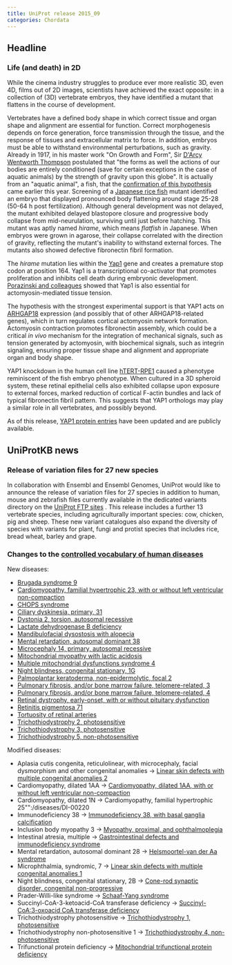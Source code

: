 ```yaml
---
title: UniProt release 2015_09
categories: Chordata
---
```


## Headline

### Life (and death) in 2D

While the cinema industry struggles to produce ever more realistic 3D, even 4D, films out of 2D images, scientists have achieved the exact opposite: in a collection of (3D) vertebrate embryos, they have identified a mutant that flattens in the course of development.

Vertebrates have a defined body shape in which correct tissue and organ shape and alignment are essential for function. Correct morphogenesis depends on force generation, force transmission through the tissue, and the response of tissues and extracellular matrix to force. In addition, embryos must be able to withstand environmental perturbations, such as gravity. Already in 1917, in his master work "On Growth and Form", Sir [D'Arcy Wentworth Thompson](https://en.wikipedia.org/wiki/D%27Arcy%5FWentworth%5FThompson) postulated that "the forms as well the actions of our bodies are entirely conditioned (save for certain exceptions in the case of aquatic animals) by the strength of gravity upon this globe". It is actually from an "aquatic animal", a fish, that the [confirmation of this hypothesis](http://www.ncbi.nlm.nih.gov/pubmed/25778702) came earlier this year. Screening of a [Japanese rice fish](http://www.uniprot.org/taxonomy/8090) mutant identified an embryo that displayed pronounced body flattening around stage 25-28 (50-64 h post fertilization). Although general development was not delayed, the mutant exhibited delayed blastopore closure and progressive body collapse from mid-neurulation, surviving until just before hatching. This mutant was aptly named *hirame*, which means *flatfish* in Japanese. When embryos were grown in agarose, their collapse correlated with the direction of gravity, reflecting the mutant's inability to withstand external forces. The mutants also showed defective fibronectin fibril formation.

The *hirame* mutation lies within the [Yap1](http://www.uniprot.org/uniprot/H2LBU8) gene and creates a premature stop codon at position 164. Yap1 is a transcriptional co-activator that promotes proliferation and inhibits cell death during embryonic development. [Porazinski and colleagues](http://www.ncbi.nlm.nih.gov/pubmed/25778702) showed that Yap1 is also essential for actomyosin-mediated tissue tension.

The hypothesis with the strongest experimental support is that YAP1 acts on [ARHGAP18](http://www.uniprot.org/uniprot/?query=accession:Q8N392+OR+accession:Q8K0Q5) expression (and possibly that of other ARHGAP18-related genes), which in turn regulates cortical actomyosin network formation. Actomyosin contraction promotes fibronectin assembly, which could be a critical *in vivo* mechanism for the integration of mechanical signals, such as tension generated by actomyosin, with biochemical signals, such as integrin signaling, ensuring proper tissue shape and alignment and appropriate organ and body shape.

YAP1 knockdown in the human cell line [hTERT-RPE1](https://web.expasy.org/cellosaurus/CVCL%5F4388) caused a phenotype reminiscent of the fish embryo phenotype. When cultured in a 3D spheroid system, these retinal epithelial cells also exhibited collapse upon exposure to external forces, marked reduction of cortical F-actin bundles and lack of typical fibronectin fibril pattern. This suggests that YAP1 orthologs may play a similar role in all vertebrates, and possibly beyond.

As of this release, [YAP1 protein entries](http://www.uniprot.org/uniprot/?query=accession:P46937+OR+accession:P46938+OR+accession:Q2EJA0+OR+accession:P46936+OR+accession:Q1L8J7+OR+accession:H2LBU8+AND+accession:D6C652+OR+accession:Q32NJ6) have been updated and are publicly available.

## UniProtKB news

### Release of variation files for 27 new species

In collaboration with Ensembl and Ensembl Genomes, UniProt would like to announce the release of variation files for 27 species in addition to human, mouse and zebrafish files currently available in the dedicated variants directory on the [UniProt FTP sites](ftp://ftp.uniprot.org/pub/databases/uniprot/current%5Frelease/knowledgebase/variants/) . This release includes a further 13 vertebrate species, including agriculturally important species: cow, chicken, pig and sheep. These new variant catalogues also expand the diversity of species with variants for plant, fungi and protist species that includes rice, bread wheat, barley and grape.

### Changes to the [controlled vocabulary of human diseases](http://www.uniprot.org/docs/humdisease)

New diseases:

-   [Brugada syndrome 9](http://www.uniprot.org/diseases/DI-04444)
-   [Cardiomyopathy, familial hypertrophic 23, with or without left ventricular non-compaction](http://www.uniprot.org/diseases/DI-04440)
-   [CHOPS syndrome](http://www.uniprot.org/diseases/DI-04427)
-   [Ciliary dyskinesia, primary, 31](http://www.uniprot.org/diseases/DI-04428)
-   [Dystonia 2, torsion, autosomal recessive](http://www.uniprot.org/diseases/DI-04436)
-   [Lactate dehydrogenase B deficiency](http://www.uniprot.org/diseases/DI-04441)
-   [Mandibulofacial dysostosis with alopecia](http://www.uniprot.org/diseases/DI-04426)
-   [Mental retardation, autosomal dominant 38](http://www.uniprot.org/diseases/DI-04443)
-   [Microcephaly 14, primary, autosomal recessive](http://www.uniprot.org/diseases/DI-04446)
-   [Mitochondrial myopathy with lactic acidosis](http://www.uniprot.org/diseases/DI-04438)
-   [Multiple mitochondrial dysfunctions syndrome 4](http://www.uniprot.org/diseases/DI-04429)
-   [Night blindness, congenital stationary, 1G](http://www.uniprot.org/diseases/DI-04432)
-   [Palmoplantar keratoderma, non-epidermolytic, focal 2](http://www.uniprot.org/diseases/DI-04445)
-   [Pulmonary fibrosis, and/or bone marrow failure, telomere-related, 3](http://www.uniprot.org/diseases/DI-04431)
-   [Pulmonary fibrosis, and/or bone marrow failure, telomere-related, 4](http://www.uniprot.org/diseases/DI-04430)
-   [Retinal dystrophy, early-onset, with or without pituitary dysfunction](http://www.uniprot.org/diseases/DI-04439)
-   [Retinitis pigmentosa 71](http://www.uniprot.org/diseases/DI-04435)
-   [Tortuosity of retinal arteries](http://www.uniprot.org/diseases/DI-04437)
-   [Trichothiodystrophy 2, photosensitive](http://www.uniprot.org/diseases/DI-04433)
-   [Trichothiodystrophy 3, photosensitive](http://www.uniprot.org/diseases/DI-04434)
-   [Trichothiodystrophy 5, non-photosensitive](http://www.uniprot.org/diseases/DI-04442)

Modified diseases:

-   Aplasia cutis congenita, reticulolinear, with microcephaly, facial dysmorphism and other congenital anomalies -&gt; [Linear skin defects with multiple congenital anomalies 2](http://www.uniprot.org/diseases/DI-03628)
-   Cardiomyopathy, dilated 1AA -&gt; [Cardiomyopathy, dilated 1AA, with or without left ventricular non-compaction](http://www.uniprot.org/diseases/DI-00211)
-   Cardiomyopathy, dilated 1N -&gt; Cardiomyopathy, familial hypertrophic 25"":/diseases/DI-00220
-   Immunodeficiency 38 -&gt; [Immunodeficiency 38, with basal ganglia calcification](http://www.uniprot.org/diseases/DI-04280)
-   Inclusion body myopathy 3 -&gt; [Myopathy, proximal, and ophthalmoplegia](http://www.uniprot.org/diseases/DI-01816)
-   Intestinal atresia, multiple -&gt; [Gastrointestinal defects and immunodeficiency syndrome](http://www.uniprot.org/diseases/DI-03733)
-   Mental retardation, autosomal dominant 28 -&gt; [Helsmoortel-van der Aa syndrome](http://www.uniprot.org/diseases/DI-04149)
-   Microphthalmia, syndromic, 7 -&gt; [Linear skin defects with multiple congenital anomalies 1](http://www.uniprot.org/diseases/DI-00765)
-   Night blindness, congenital stationary, 2B -&gt; [Cone-rod synaptic disorder, congenital non-progressive](http://www.uniprot.org/diseases/DI-00378)
-   Prader-Willi-like syndrome -&gt; [Schaaf-Yang syndrome](http://www.uniprot.org/diseases/DI-03984)
-   Succinyl-CoA-3-ketoacid-CoA transferase deficiency -&gt; [Succinyl-CoA:3-oxoacid CoA transferase deficiency](http://www.uniprot.org/diseases/DI-01863)
-   Trichothiodystrophy photosensitive -&gt; [Trichothiodystrophy 1, photosensitive](http://www.uniprot.org/diseases/DI-01104)
-   Trichothiodystrophy non-photosensitive 1 -&gt; [Trichothiodystrophy 4, non-photosensitive](http://www.uniprot.org/diseases/DI-01105)
-   Trifunctional protein deficiency -&gt; [Mitochondrial trifunctional protein deficiency](http://www.uniprot.org/diseases/DI-02388)
